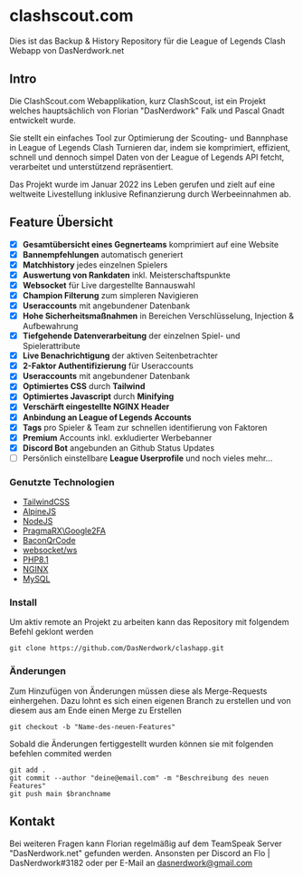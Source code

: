 # clashscout.com

Dies ist das Backup & History Repository für die League of Legends Clash Webapp von DasNerdwork.net

## Intro

Die ClashScout.com Webapplikation, kurz ClashScout, ist ein Projekt welches hauptsächlich von 
Florian "DasNerdwork" Falk und Pascal Gnadt entwickelt wurde.

Sie stellt ein einfaches Tool zur Optimierung der Scouting- und Bannphase in League of Legends Clash
Turnieren dar, indem sie komprimiert, effizient, schnell und dennoch simpel Daten von der League of 
Legends API fetcht, verarbeitet und unterstützend repräsentiert.

Das Projekt wurde im Januar 2022 ins Leben gerufen und zielt auf eine weltweite Livestellung inklusive
Refinanzierung durch Werbeeinnahmen ab.

## Feature Übersicht

*   [x] **Gesamtübersicht eines Gegnerteams** komprimiert auf eine Website
*   [x] **Bannempfehlungen** automatisch generiert
*   [x] **Matchhistory** jedes einzelnen Spielers
*   [x] **Auswertung von Rankdaten** inkl. Meisterschaftspunkte
*   [x] **Websocket** für Live dargestellte Bannauswahl
*   [x] **Champion Filterung** zum simpleren Navigieren
*   [x] **Useraccounts** mit angebundener Datenbank
*   [x] **Hohe Sicherheitsmaßnahmen** in Bereichen Verschlüsselung, Injection & Aufbewahrung 
*   [x] **Tiefgehende Datenverarbeitung** der einzelnen Spiel- und Spielerattribute
*   [x] **Live Benachrichtigung** der aktiven Seitenbetrachter
*   [x] **2-Faktor Authentifizierung** für Useraccounts
*   [x] **Useraccounts** mit angebundener Datenbank
*   [x] **Optimiertes CSS** durch **Tailwind**
*   [x] **Optimiertes Javascript** durch **Minifying**
*   [x] **Verschärft eingestellte NGINX Header**
*   [x] **Anbindung an League of Legends Accounts**
*   [x] **Tags** pro Spieler & Team zur schnellen identifierung von Faktoren
*   [x] **Premium** Accounts inkl. exkludierter Werbebanner
*   [x] **Discord Bot** angebunden an Github Status Updates
*   [ ] Persönlich einstellbare **League Userprofile**
und noch vieles mehr...

### Genutzte Technologien

* [TailwindCSS](https://tailwindcss.com/)
* [AlpineJS](https://alpinejs.dev/)
* [NodeJS](https://nodejs.org/)
* [PragmaRX\Google2FA](https://packagist.org/packages/pragmarx/google2fa)
* [BaconQrCode](https://github.com/Bacon/BaconQrCode)
* [websocket/ws](https://github.com/websockets/ws)
* [PHP8.1](https://www.php.net/releases/8.1/en.php)
* [NGINX](https://www.nginx.com/)
* [MySQL](https://www.php.net/manual/de/book.mysqli.php)

### Install

Um aktiv remote an Projekt zu arbeiten kann das Repository mit folgendem Befehl geklont werden

```
git clone https://github.com/DasNerdwork/clashapp.git
```

### Änderungen

Zum Hinzufügen von Änderungen müssen diese als Merge-Requests einhergehen. Dazu lohnt es sich einen eigenen Branch zu erstellen und von diesem aus am Ende einen Merge zu Erstellen

```
git checkout -b "Name-des-neuen-Features"
```

Sobald die Änderungen fertiggestellt wurden können sie mit folgenden befehlen commited werden

```
git add .
git commit --author "deine@email.com" -m "Beschreibung des neuen Features"
git push main $branchname
```

## Kontakt

Bei weiteren Fragen kann Florian regelmäßig auf dem TeamSpeak Server "DasNerdwork.net" gefunden werden.
Ansonsten per Discord an Flo | DasNerdwork#3182
oder per E-Mail an dasnerdwork@gmail.com
